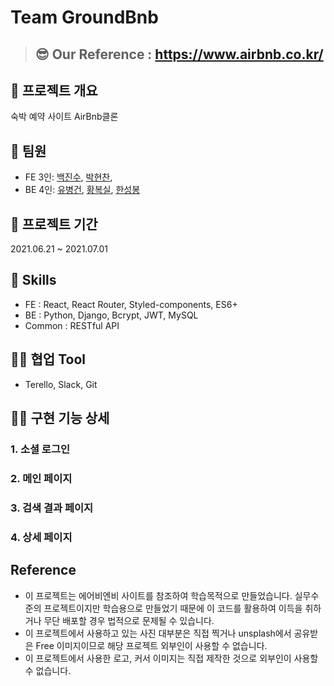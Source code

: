 # Team GroundBnb

> ## 😎 Our Reference : https://www.airbnb.co.kr/

## 💬 프로젝트 개요
숙박 예약 사이트 AirBnb클론

## 👫 팀원

- FE 3인: [백진수](), [박현찬](),
- BE 4인: [유병건](), [황복실](), [한성봉]()

## 📅 프로젝트 기간

2021.06.21 ~ 2021.07.01

## 🔧 Skills

- FE : React, React Router, Styled-components, ES6+
- BE : Python, Django, Bcrypt, JWT, MySQL
- Common : RESTful API

## 🐱‍👤 협업 Tool

- Terello, Slack, Git


## 👍🏻 구현 기능 상세

### 1. 소셜 로그인

### 2. 메인 페이지 

### 3. 검색 결과 페이지

### 4. 상세 페이지


## Reference

- 이 프로젝트는 에어비엔비 사이트를 참조하여 학습목적으로 만들었습니다. 실무수준의 프로젝트이지만 학습용으로 만들었기 때문에 이 코드를 활용하여 이득을 취하거나 무단 배포할 경우 법적으로 문제될 수 있습니다.
- 이 프로젝트에서 사용하고 있는 사진 대부분은 직접 찍거나 unsplash에서 공유받은 Free 이미지이므로 해당 프로젝트 외부인이 사용할 수 없습니다.
- 이 프로젝트에서 사용한 로고, 커서 이미지는 직접 제작한 것으로 외부인이 사용할 수 없습니다.
